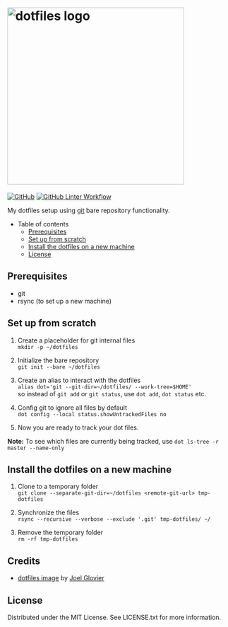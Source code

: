 # <img src="https://github.com/jglovier/dotfiles-logo/blob/main/dotfiles-logo.png" alt="dotfiles logo" width="400">

[![GitHub](https://img.shields.io/github/license/beiertu-mms/dotfiles?label=license&style=for-the-badge)](https://github.com/beiertu-mms/dotfiles/blob/master/LICENSE.txt)
[![GitHub Linter Workflow](https://img.shields.io/github/workflow/status/beiertu-mms/dotfiles/linter/master?label=linter&style=for-the-badge)](https://github.com/beiertu-mms/dotfiles/actions/workflows/linter.yaml)

My dotfiles setup using [git](https://git-scm.com/) bare repository functionality.

- Table of contents
  - [Prerequisites](#prerequisites)
  - [Set up from scratch](#set-up-from-scratch)
  - [Install the dotfiles on a new machine](#install-the-dotfiles-on-a-new-machine)
  - [License](#license)

## Prerequisites
- git
- rsync (to set up a new machine)

## Set up from scratch

1. Create a placeholder for git internal files  
  `mkdir -p ~/dotfiles`

1. Initialize the bare repository  
  `git init --bare ~/dotfiles`

1. Create an alias to interact with the dotfiles  
  `alias dot='git --git-dir=~/dotfiles/ --work-tree=$HOME'`  
  so instead of `git add` or `git status`, use `dot add`, `dot status` etc.

1. Config git to ignore all files by default  
  `dot config --local status.showUntrackedFiles no`

1. Now you are ready to track your dot files.  

**Note:** To see which files are currently being tracked, use `dot ls-tree -r master --name-only`

## Install the dotfiles on a new machine

1. Clone to a temporary folder  
  `git clone --separate-git-dir=~/dotfiles <remote-git-url> tmp-dotfiles`

1. Synchronize the files  
  `rsync --recursive --verbose --exclude '.git' tmp-dotfiles/ ~/`

1. Remove the temporary folder  
  `rm -rf tmp-dotfiles`

## Credits
- [dotfiles image](https://github.com/jglovier/dotfiles-logo/blob/main/dotfiles-logo.png) by [Joel Glovier](https://github.com/jglovier)

## License
Distributed under the MIT License. See LICENSE.txt for more information.

